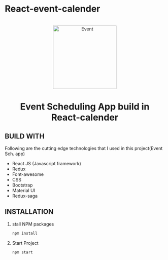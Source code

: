 # React-event-calender
<br />
<div align="center">
  <img src="https://codesandbox.io/api/v1/sandboxes/0jxuy/screenshot.png" alt="Event" width="200">
  <Link to="https://0jxuy.csb.app/"></Link>

  <h1 align="center">Event Scheduling App build in React-calender</h1>
</div>


<!-- ABOUT THE PROJECT -->

## BUILD WITH

Following are the cutting edge technologies that I used in this project(Event Sch. app)
* React JS (Javascript framework)
* Redux
* Font-awesome
* CSS
* Bootstrap
* Material UI
* Redux-saga




## INSTALLATION

1. stall NPM packages
   ```sh
   npm install
   ```
2. Start Project
    ```sh
    npm start
   ```
